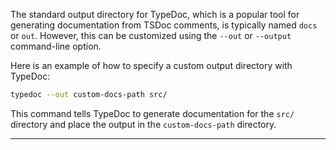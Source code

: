 The standard output directory for TypeDoc, which is a popular tool for generating documentation from TSDoc comments, is typically named `docs` or `out`. However, this can be customized using the `--out` or `--output` command-line option.

Here is an example of how to specify a custom output directory with TypeDoc:

```bash
typedoc --out custom-docs-path src/
```

This command tells TypeDoc to generate documentation for the `src/` directory and place the output in the `custom-docs-path` directory.

---

